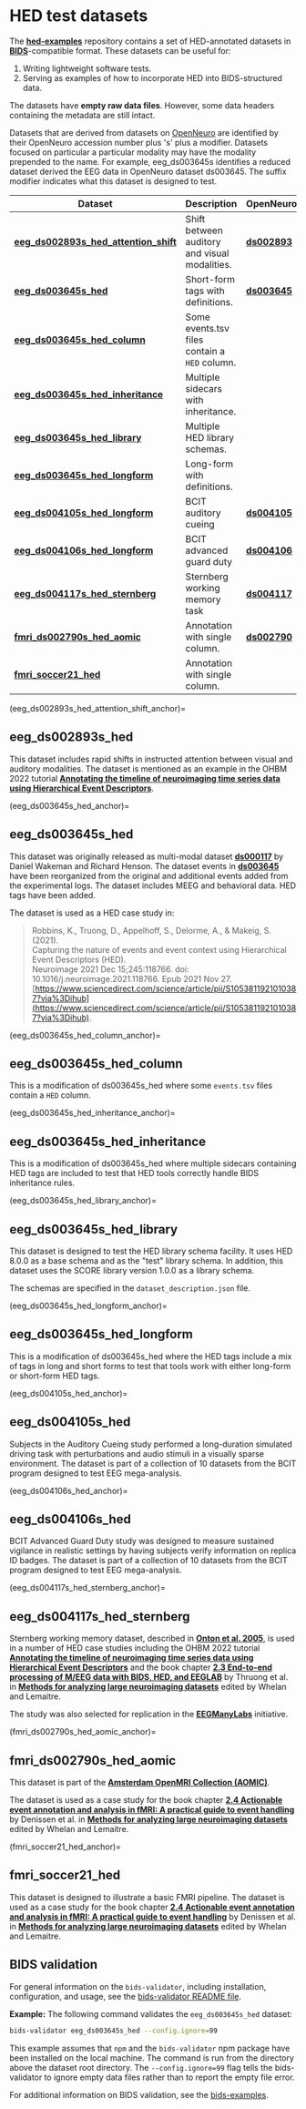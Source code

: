 # HED test datasets

The [**hed-examples**](https://github.com/hed-standard/hed-examples) repository contains
a set of HED-annotated datasets in 
[**BIDS**](https://bids.neuroimaging.io/)-compatible format.
These datasets can be useful for:

1. Writing lightweight software tests.
1. Serving as examples of how to incorporate HED into BIDS-structured data.

The datasets have **empty raw data files**.
However, some data headers containing the metadata are still intact.

Datasets that are derived from datasets on [OpenNeuro](https://openneuro.org)
are identified by their OpenNeuro accession number plus 's' plus a modifier.
Datasets focused on particular a particular modality may have the modality
prepended to the name.
For example, eeg_ds003645s identifies a reduced dataset derived the EEG data
in OpenNeuro dataset ds003645.
The suffix modifier indicates what this dataset is designed to test.

| Dataset | Description | OpenNeuro |
| ----------------- | ------------| ----- |
| [**eeg_ds002893s_hed_attention_shift**](eeg_ds002893s_hed_attention_shift_anchor)| Shift between auditory and visual modalities. | [**ds002893**](https://openneuro.org/datasets/ds002893)   |
| [**eeg_ds003645s_hed**](eeg_ds003645s_hed_anchor)| Short-form tags with definitions. | [**ds003645**](https://openneuro.org/datasets/ds003645) |   |
| [**eeg_ds003645s_hed_column**](eeg_ds003645s_hed_column_anchor) | Some events.tsv files contain a `HED` column. |   |
| [**eeg_ds003645s_hed_inheritance**](eeg_ds003645s_hed_inheritance_anchor) | Multiple sidecars with inheritance. |   |
| [**eeg_ds003645s_hed_library**](eeg_ds003645s_hed_library_anchor) | Multiple HED library schemas. |    |
| [**eeg_ds003645s_hed_longform**](eeg_ds003645s_hed_longform_anchor) | Long-form with definitions. |   |
| [**eeg_ds004105s_hed_longform**](eeg_ds004105s_hed_anchor) | BCIT auditory cueing  | [**ds004105**](https://openneuro.org/datasets/ds004105)  |
| [**eeg_ds004106s_hed_longform**](eeg_ds004106s_hed_anchor) | BCIT advanced guard duty  | [**ds004106**](https://openneuro.org/datasets/ds004106)  |
| [**eeg_ds004117s_hed_sternberg**](eeg_ds004117s_hed_sternberg_anchor) | Sternberg working memory task  | [**ds004117**](https://openneuro.org/datasets/ds004117)  |
| [**fmri_ds002790s_hed_aomic**](fmri_ds002790s_hed_aomic_anchor) | Annotation with single column. | [**ds002790**](https://openneuro.org/datasets/ds002790) |
| [**fmri_soccer21_hed**](fmri_soccer21_hed_anchor) | Annotation with single column. |   |

(eeg_ds002893s_hed_attention_shift_anchor)=
## eeg_ds002893s_hed

This dataset includes rapid shifts in instructed attention between visual and
auditory modalities. 
The dataset is mentioned as an example in the OHBM 2022 tutorial
[**Annotating the timeline of neuroimaging time series data using
Hierarchical Event Descriptors**](https://www.youtube.com/playlist?list=PLeII6cRFsP6L5S6icwRrJp0DHkhOHtbp-).

(eeg_ds003645s_hed_anchor)=
## eeg_ds003645s_hed

This dataset was originally released as multi-modal dataset 
[**ds000117**](https://openneuro.org/datasets/ds000117) by Daniel Wakeman and Richard Henson.
The dataset events in [**ds003645**](https://openneuro.org/datasets/ds003645)
have been reorganized from the original and additional events added
from the experimental logs. The dataset includes MEEG and behavioral data.
HED tags have been added.

The dataset is used as a HED case study in:

> Robbins, K., Truong, D., Appelhoff, S., Delorme, A., & Makeig, S. (2021).   
> Capturing the nature of events and event context using Hierarchical Event Descriptors (HED).   
> Neuroimage 2021 Dec 15;245:118766. doi: 10.1016/j.neuroimage.2021.118766. Epub 2021 Nov 27.  
> [https://www.sciencedirect.com/science/article/pii/S1053811921010387?via%3Dihub](https://www.sciencedirect.com/science/article/pii/S1053811921010387?via%3Dihub).   


(eeg_ds003645s_hed_column_anchor)=
## eeg_ds003645s_hed_column 

This is a modification of ds003645s_hed where some `events.tsv` files contain a `HED` column.

(eeg_ds003645s_hed_inheritance_anchor)=
## eeg_ds003645s_hed_inheritance

This is a modification of ds003645s_hed where multiple sidecars containing HED
tags are included to test that HED tools correctly handle BIDS inheritance rules.

(eeg_ds003645s_hed_library_anchor)=
## eeg_ds003645s_hed_library

This dataset is designed to test the HED library schema facility.
It uses HED 8.0.0 as a base schema and as the "test" library schema.
In addition, this dataset uses the SCORE library version 1.0.0 as a library schema.

The schemas are specified in the `dataset_description.json` file.

(eeg_ds003645s_hed_longform_anchor)=
## eeg_ds003645s_hed_longform
This is a modification of ds003645s_hed where the HED tags include a mix
of tags in long and short forms to test that tools work with either long-form or short-form HED tags.

(eeg_ds004105s_hed_anchor)=
## eeg_ds004105s_hed
Subjects in the Auditory Cueing study performed a long-duration simulated driving
task with perturbations and audio stimuli in a visually sparse environment.
The dataset is part of a collection of 10 datasets 
from the BCIT program designed to test EEG mega-analysis.

(eeg_ds004106s_hed_anchor)=
## eeg_ds004106s_hed
BCIT Advanced Guard Duty study was designed to measure sustained 
vigilance in realistic settings by having subjects verify information on 
replica ID badges. The dataset is part of a collection of 10 datasets 
from the BCIT program designed to test EEG mega-analysis.

(eeg_ds004117s_hed_sternberg_anchor)=
## eeg_ds004117s_hed_sternberg

Sternberg working memory dataset, described in 
[**Onton et al. 2005**](https://pubmed.ncbi.nlm.nih.gov/15927487/),
is used in a number of HED case studies including
the OHBM 2022 tutorial
[**Annotating the timeline of neuroimaging time series data using
Hierarchical Event Descriptors**](https://www.youtube.com/playlist?list=PLeII6cRFsP6L5S6icwRrJp0DHkhOHtbp-) and the book chapter
[**2.3 End-to-end processing of M/EEG data with BIDS, HED, and EEGLAB**](https://osf.io/8brgv/) by Thruong et al. in
[**Methods for analyzing large neuroimaging datasets**](https://osf.io/d9r3x/) edited by Whelan and Lemaitre.

The study was also selected for replication in the 
[**EEGManyLabs**](https://www.sciencedirect.com/science/article/pii/S0010945221001106) initiative.

(fmri_ds002790s_hed_aomic_anchor)=
## fmri_ds002790s_hed_aomic
This dataset is part of the [**Amsterdam OpenMRI Collection (AOMIC)**](https://nilab-uva.github.io/AOMIC.github.io/). 

The dataset is used as a case study for the book chapter
[**2.4 Actionable event annotation and analysis in fMRI: A practical guide to event handling**](https://osf.io/93km8/) by Denissen et al. in
[**Methods for analyzing large neuroimaging datasets**](https://osf.io/d9r3x/) edited by Whelan and Lemaitre.

(fmri_soccer21_hed_anchor)=
## fmri_soccer21_hed
This dataset is designed to illustrate a basic FMRI pipeline.
The dataset is used as a case study for the book chapter
[**2.4 Actionable event annotation and analysis in fMRI: A practical guide to event handling**](https://osf.io/93km8/) by Denissen et al. in
[**Methods for analyzing large neuroimaging datasets**](https://osf.io/d9r3x/) edited by Whelan and Lemaitre.

## BIDS validation

For general information on the `bids-validator`, including installation, configuration, and usage,
see the [bids-validator README file](https://github.com/bids-standard/bids-validator/blob/master/README.md).

**Example:** The following command validates the  `eeg_ds003645s_hed` dataset:

```sh
bids-validator eeg_ds003645s_hed --config.ignore=99
```

This example assumes that `npm` and the `bids-validator` npm package
have been installed on the local machine.
The command is run from the directory above the dataset root directory.
The `--config.ignore=99` flag tells the bids-validator to ignore empty data files
rather than to report the empty file error.

For additional information on BIDS validation,
see the [bids-examples](https://github.com/bids-standard/bids-examples#readme.md).

